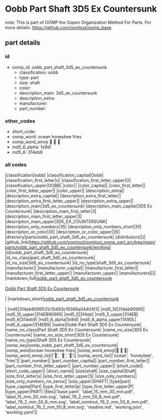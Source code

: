 # Oobb Part Shaft 3D5 Ex Countersunk  

note: This is part of OOMP the Oopen Organization Method For Parts. For more details: https://github.com/oomlout/oomp_base

##  part details





### id
* oomp_id: oobb_part_shaft_3d5_ex_countersunk
  * classification: oobb
  * type: part
  * size: shaft
  * color: 
  * description_main: 3d5_ex_countersunk
  * description_extra: 
  * manufacturer: 
  * part_number: 

### other_codes
* short_code: 
* oomp_word: ocean honeybee fries
* oomp_word_emoji :ocean: :honeybee: :fries:
* md5_6_alpha: 1x9dl
* md5_6: 314eb9

### all codes 
|classification|oobb|
|classification_capital|Oobb|
|classification_first_letter|o|
|classification_first_letter_upper|O|
|classification_upper|OOBB|
|color||
|color_capital||
|color_first_letter||
|color_first_letter_upper||
|color_upper||
|description_extra||
|description_extra_capital||
|description_extra_first_letter||
|description_extra_first_letter_upper||
|description_extra_upper||
|description_main|3d5_ex_countersunk|
|description_main_capital|3D5 Ex Countersunk|
|description_main_first_letter|3|
|description_main_first_letter_upper|3|
|description_main_upper|3D5_EX_COUNTERSUNK|
|description_only_numbers|35|
|description_only_numbers_short|35|
|description_or_color|35|
|description_or_color_upper|35|
|directory|parts/oobb_part_shaft_3d5_ex_countersunk|
|distributors|[]|
|github_link|https://github.com/oomlout/oomlout_oomp_part_src/tree/main/parts/oobb_part_shaft_3d5_ex_countersunk/working|
|id|oobb_part_shaft_3d5_ex_countersunk|
|id_no_class|part_shaft_3d5_ex_countersunk|
|id_no_size|3d5_ex_countersunk|
|id_no_type|shaft_3d5_ex_countersunk|
|manufacturer||
|manufacturer_capital||
|manufacturer_first_letter||
|manufacturer_first_letter_upper||
|manufacturer_upper||
|manufacturers|[]|
|markdown_full|[oobb_part_shaft_3d5_ex_countersunk](https://github.com/oomlout/oomlout_oomp_part_src/tree/main/parts/oobb_part_shaft_3d5_ex_countersunk/working)<br>[](https://github.com/oomlout/oomlout_oomp_part_src/tree/main/parts/oobb_part_shaft_3d5_ex_countersunk/working)<br>[Oobb Part Shaft 3D5 Ex Countersunk](https://github.com/oomlout/oomlout_oomp_part_src/tree/main/parts/oobb_part_shaft_3d5_ex_countersunk/working)<br><br>|
|markdown_short|[oobb_part_shaft_3d5_ex_countersunk](https://github.com/oomlout/oomlout_oomp_part_src/tree/main/parts/oobb_part_shaft_3d5_ex_countersunk/working)<br><br>|
|md5|314eb9099531c10493c19369a04404f3|
|md5_10|314eb90995|
|md5_10_upper|314EB90995|
|md5_5|314eb|
|md5_5_upper|314EB|
|md5_6|314eb9|
|md5_6_alpha|1x9dl|
|md5_6_alpha_upper|1X9DL|
|md5_6_upper|314EB9|
|name|Oobb Part Shaft 3D5 Ex Countersunk|
|name_no_class|Part Shaft 3D5 Ex Countersunk|
|name_no_size|3D5 Ex Countersunk|
|name_no_size_short|3D5 Ex Countersunk|
|name_no_type|Shaft 3D5 Ex Countersunk|
|oomp_key|oomp_oobb_part_shaft_3d5_ex_countersunk|
|oomp_word|ocean honeybee fries|
|oomp_word_emoji|:ocean: :honeybee: :fries:|
|oomp_word_emoji_list|[':ocean:', ':honeybee:', ':fries:']|
|oomp_word_list|['ocean', 'honeybee', 'fries']|
|part_number||
|part_number_capital||
|part_number_first_letter||
|part_number_first_letter_upper||
|part_number_upper||
|short_code||
|short_code_upper||
|short_name||
|size|shaft|
|size_capital|Shaft|
|size_first_letter|s|
|size_first_letter_upper|S|
|size_only_numbers||
|size_only_numbers_no_zeros||
|size_upper|SHAFT|
|type|part|
|type_capital|Part|
|type_first_letter|p|
|type_first_letter_upper|P|
|type_upper|PART|
|files|['base.yaml', 'label_15_mm_30_mm.pdf', 'label_15_mm_30_mm.svg', 'label_76_2_mm_50_8_mm.pdf', 'label_76_2_mm_50_8_mm.svg', 'label_oomlout_76_2_mm_50_8_mm.pdf', 'label_oomlout_76_2_mm_50_8_mm.svg', 'readme.md', 'working.json', 'working.yaml']|
